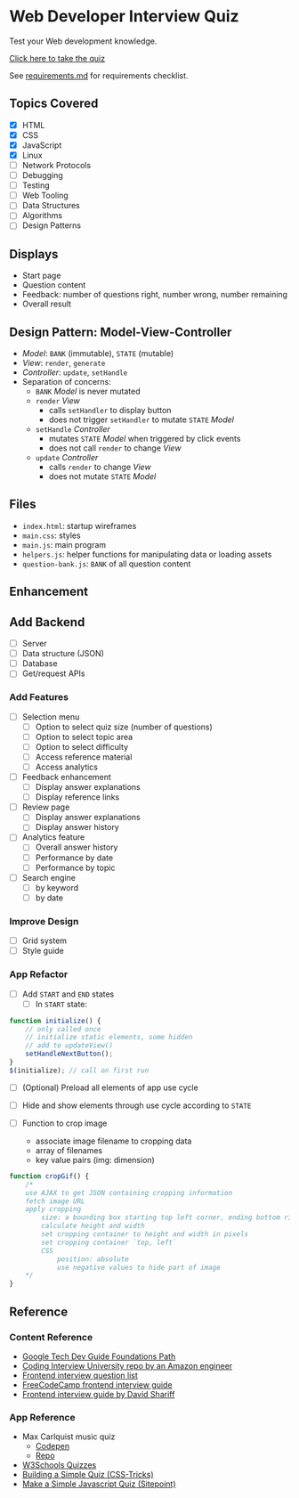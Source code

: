 # Web Developer Interview Quiz

Test your Web development knowledge. 

[Click here to take the quiz](https://elainechan.github.io/webdev/quiz/index.html)

See [requirements.md](https://github.com/elainechan/webdev/blob/master/quiz/requirements.md) for requirements checklist.

## Topics Covered
* [x] HTML
* [x] CSS
* [x] JavaScript
* [x] Linux
* [ ] Network Protocols
* [ ] Debugging
* [ ] Testing
* [ ] Web Tooling
* [ ] Data Structures
* [ ] Algorithms
* [ ] Design Patterns

## Displays
* Start page
* Question content
* Feedback: number of questions right, number wrong, number remaining
* Overall result

## Design Pattern: Model-View-Controller
* _Model_: `BANK` (immutable), `STATE` (mutable)
* _View_: `render`, `generate`
* _Controller_: `update`, `setHandle`
* Separation of concerns:
    * `BANK` _Model_ is never mutated
    * `render` _View_
        * calls `setHandler` to display button
        * does not trigger `setHandler` to mutate `STATE` _Model_
    * `setHandle` _Controller_ 
        * mutates `STATE` _Model_ when triggered by click events
        * does not call `render` to change _View_
    * `update` _Controller_ 
        * calls `render` to change _View_
        * does not mutate `STATE` _Model_

## Files
* `index.html`: startup wireframes
* `main.css`: styles
* `main.js`: main program
* `helpers.js`: helper functions for manipulating data or loading assets
* `question-bank.js`: `BANK` of all question content

## Enhancement

## Add Backend
* [ ] Server
* [ ] Data structure (JSON)
* [ ] Database
* [ ] Get/request APIs

### Add Features
* [ ] Selection menu
    * [ ] Option to select quiz size (number of questions)
    * [ ] Option to select topic area
    * [ ] Option to select difficulty
    * [ ] Access reference material
    * [ ] Access analytics
* [ ] Feedback enhancement
    * [ ] Display answer explanations
    * [ ] Display reference links
* [ ] Review page
    * [ ] Display answer explanations
    * [ ] Display answer history
* [ ] Analytics feature
    * [ ] Overall answer history
    * [ ] Performance by date
    * [ ] Performance by topic
* [ ] Search engine
    * [ ] by keyword
    * [ ] by date

### Improve Design
* [ ] Grid system
* [ ] Style guide

### App Refactor
* [ ] Add `START` and `END` states
    * [ ] In `START` state:
```javascript
function initialize() {
    // only called once
    // initialize static elements, some hidden
    // add to updateView()
    setHandleNextButton();
}
$(initialize); // call on first run
```

 * [ ] (Optional) Preload all elements of app use cycle
 * [ ] Hide and show elements through use cycle according to `STATE`

* [ ] Function to crop image
    * associate image filename to cropping data
    * array of filenames
    * key value pairs (img: dimension)
```javascript
function cropGif() {
    /*
    use AJAX to get JSON containing cropping information
    fetch image URL
    apply cropping
        size: a bounding box starting top left corner, ending bottom right corner
        calculate height and width
        set cropping container to height and width in pixels
        set cropping container `top, left`
        CSS
            position: absolute
            use negative values to hide part of image
    */
}
```

## Reference
### Content Reference
* [Google Tech Dev Guide Foundations Path](https://techdevguide.withgoogle.com/paths/foundational/)
* [Coding Interview University repo by an Amazon engineer](https://github.com/jwasham/coding-interview-university)
* [Frontend interview question list](https://github.com/h5bp/Front-end-Developer-Interview-Questions)
* [FreeCodeCamp frontend interview guide](https://medium.freecodecamp.org/cracking-the-front-end-interview-9a34cd46237)
* [Frontend interview guide by David Shariff](http://davidshariff.com/blog/preparing-for-a-front-end-web-development-interview-in-2017/)

### App Reference
* Max Carlquist music quiz 
    * [Codepen](https://codepen.io/Tenkaklet/pen/QEpWPo?editors=1111)
    * [Repo](https://github.com/Tenkaklet/MusicQuiz/blob/master/index.html)
* [W3Schools Quizzes](https://www.w3schools.com/quiztest/quiztest.asp?Qtest=HTML)
* [Building a Simple Quiz (CSS-Tricks)](https://css-tricks.com/building-a-simple-quiz/)
* [Make a Simple Javascript Quiz (Sitepoint)](https://www.sitepoint.com/simple-javascript-quiz/)